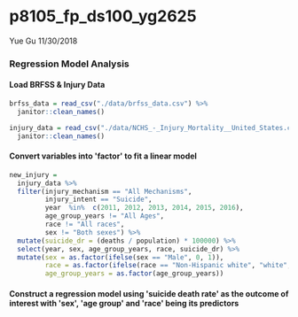 p8105\_fp\_ds100\_yg2625
================
Yue Gu
11/30/2018

### Regression Model Analysis

#### Load BRFSS & Injury Data

``` r
brfss_data = read_csv("./data/brfss_data.csv") %>% 
  janitor::clean_names()

injury_data = read_csv("./data/NCHS_-_Injury_Mortality__United_States.csv") %>% 
  janitor::clean_names()
```

#### Convert variables into 'factor' to fit a linear model

``` r
new_injury = 
  injury_data %>% 
  filter(injury_mechanism == "All Mechanisms",
         injury_intent == "Suicide",
         year  %in%  c(2011, 2012, 2013, 2014, 2015, 2016),
         age_group_years != "All Ages",
         race != "All races",
         sex != "Both sexes") %>%
  mutate(suicide_dr = (deaths / population) * 100000) %>% 
  select(year, sex, age_group_years, race, suicide_dr) %>% 
  mutate(sex = as.factor(ifelse(sex == "Male", 0, 1)),
         race = as.factor(ifelse(race == "Non-Hispanic white", "white", "non-white")),
         age_group_years = as.factor(age_group_years))
```

#### Construct a regression model using 'suicide death rate' as the outcome of interest with 'sex', 'age group' and 'race' being its predictors
